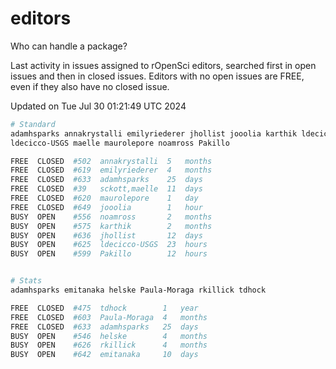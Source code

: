 # editors

Who can handle a package?

Last activity in issues assigned to rOpenSci editors, searched first in open
issues and then in closed issues. Editors with no open issues are FREE, even if
they also have no closed issue.


Updated on Tue Jul 30 01:21:49 UTC 2024

```bash
# Standard
adamhsparks annakrystalli emilyriederer jhollist jooolia karthik ldecicco
ldecicco-USGS maelle maurolepore noamross Pakillo

FREE  CLOSED  #502  annakrystalli  5   months
FREE  CLOSED  #619  emilyriederer  4   months
FREE  CLOSED  #633  adamhsparks    25  days
FREE  CLOSED  #39   sckott,maelle  11  days
FREE  CLOSED  #620  maurolepore    1   day
FREE  CLOSED  #649  jooolia        1   hour
BUSY  OPEN    #556  noamross       2   months
BUSY  OPEN    #575  karthik        2   months
BUSY  OPEN    #636  jhollist       12  days
BUSY  OPEN    #625  ldecicco-USGS  23  hours
BUSY  OPEN    #599  Pakillo        12  hours


# Stats
adamhsparks emitanaka helske Paula-Moraga rkillick tdhock

FREE  CLOSED  #475  tdhock        1   year
FREE  CLOSED  #603  Paula-Moraga  4   months
FREE  CLOSED  #633  adamhsparks   25  days
BUSY  OPEN    #546  helske        4   months
BUSY  OPEN    #626  rkillick      4   months
BUSY  OPEN    #642  emitanaka     10  days
```
